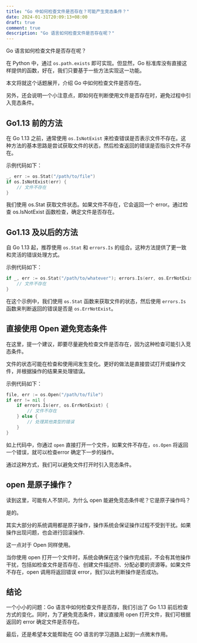 ```yaml
---
title: "Go 中如何检查文件是否存在？可能产生竞态条件？"
date: 2024-01-31T20:09:13+08:00
draft: true
comment: true
description: "Go 语言如何检查文件是否存在呢？"
---
```


Go 语言如何检查文件是否存在呢？

在 Python 中，通过 `os.path.exists` 即可实现。但显然，Go 标准库没有直接这样提供的函数，好在，我们只要基于一些方法实现这一功能。

本文将就这个话题展开，介绍 Go 中如何检查文件是否存在。

另外，还会说明一个小注意点，即如何在判断使用文件是否存在时，避免过程中引入竞态条件。

## Go1.13 前的方法

在 Go 1.13 之前，通常使用 `os.IsNotExist` 来检查错误是否表示文件不存在。这种方法的基本思路是尝试获取文件的状态，然后检查返回的错误是否指示文件不存在。

示例代码如下：
```go
_, err := os.Stat("/path/to/file")
if os.IsNotExist(err) {
    // 文件不存在
}
```

我们使用 os.Stat 获取文件状态。如果文件不存在，它会返回一个 error。通过检查 os.IsNotExist 函数检查，确定文件是否存在。

## Go1.13 及以后的方法

自 Go 1.13 起，推荐使用 `os.Stat` 和 `errors.Is` 的组合。这种方法提供了更一致和灵活的错误处理方式。

示例代码如下：

```go
if _, err := os.Stat("/path/to/whatever"); errors.Is(err, os.ErrNotExist) {
    // 文件不存在
}
```

在这个示例中，我们使用 `os.Stat` 函数来获取文件的状态，然后使用 `errors.Is` 函数来判断返回的错误是否是 `os.ErrNotExist`。

## 直接使用 Open 避免竞态条件

在这里，提一个建议，即要尽量避免检查文件是否存在，因为这种检查可能引入竞态条件。

文件的状态可能在检查和使用间发生变化。更好的做法是直接尝试打开或操作文件，并根据操作的结果来处理错误。

示例代码如下：

```go
file, err := os.Open("/path/to/file")
if err != nil {
    if errors.Is(err, os.ErrNotExist) {
        // 文件不存在
    } else {
        // 处理其他类型的错误
    }
}
```

如上代码中，你通过 `open` 直接打开一个文件，如果文件不存在，`os.Open` 将返回一个错误，就可以检查error 确定下一步的操作。

通过这种方式，我们可以避免文件打开时引入竞态条件。


## open 是原子操作？

读到这里，可能有人不禁问，为什么 open 能避免竞态条件呢？它是原子操作吗？

是的。

其实大部分的系统调用都是原子操作，操作系统会保证操作过程不受到干扰。如果操作出现问题，也会进行回滚操作.

这一点对于 Open 同样使用。

当你使用 open 打开一个文件时，系统会确保在这个操作完成前，不会有其他操作干扰，包括如检查文件是否存在、创建文件描述符、分配必要的资源等。如果文件不存在，open 调用将返回错误 error，我们以此判断操作是否成功。

## 结论

一个小小的问题：Go 语言中如何检查文件是否存，我们引出了 Go 1.13 前后检查方式的变化。同时，为了避免竞态条件，建议直接用 open 打开文件，我们可根据返回的 error 确定文件是否存在。

最后，还是希望本文能帮助在 GO 语言的学习道路上起到一点微末作用。


